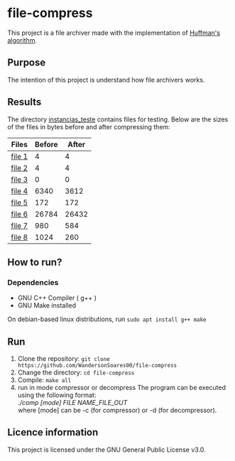 # file-compress

This project is a file archiver made with the implementation of [Huffman's algorithm](https://en.wikipedia.org/wiki/Huffman_coding).

## Purpose

The intention of this project is understand how file archivers works.

## Results
The directory [instancias_teste](instancias_teste) contains files for testing. Below are the sizes of the files in bytes before and after compressing them: <br>

| Files   | Before | After  |
|---------|--------|--------|
| [file 1](instancias_teste/1_6_chars.txt)  |      4 |      4 |
| [file 2](instancias_teste/2_100_as.txt)  |      4 |      4 |
| [file 3](instancias_teste/3_vazio.txt)  |      0 |      0 |
| [file 4](instancias_teste/4_texto_6_mega.txt)  |   6340 |   3612 |
| [file 5](instancias_teste/5.pdf)  |    172 |    172 |
| [file 6](instancias_teste/6.bmp)  |  26784 |  26432 |
| [file 7](instancias_teste/7_linha_aleatoria_1_milhao.txt)  |    980 |    584 |
| [file 8](instancias_teste/8_linha_exponencial_ate_t.txt)  |   1024 |    260 |

## How to run?

### Dependencies
- GNU C++ Compiler ( g++ )
- GNU Make installed

On debian-based linux distributions, run `sudo apt install g++ make`

## Run
1. Clone the repository:
    `git clone https://github.com/WandersonSoares00/file-compress`
2. Change the directory:
    `cd file-compress`
3. Compile:
    `make all`
4. run in mode compressor or decompress
    The program can be executed using the following format: <br>
    *./comp [mode] FILE NAME_FILE_OUT* <br>
    where [mode] can be -c (for compressor) or -d (for decompressor).

## Licence information
This project is licensed under the GNU General Public License v3.0.

